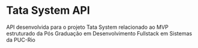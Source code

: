 # Tata System API
API desenvolvida para o projeto Tata System relacionado ao MVP estruturado da Pós Graduação em Desenvolvimento Fullstack em Sistemas da PUC-Rio
